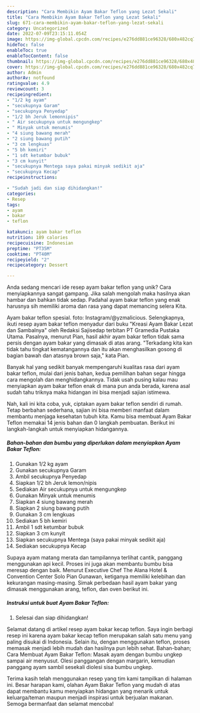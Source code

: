 ```yaml
---
description: "Cara Membikin Ayam Bakar Teflon yang Lezat Sekali"
title: "Cara Membikin Ayam Bakar Teflon yang Lezat Sekali"
slug: 671-cara-membikin-ayam-bakar-teflon-yang-lezat-sekali
category: Uncategorized
date: 2022-07-09T23:15:11.054Z
image: https://img-global.cpcdn.com/recipes/e276dd881ce96328/680x482cq70/ayam-bakar-teflon-foto-resep-utama.jpg
hideToc: false
enableToc: true
enableTocContent: false
thumbnail: https://img-global.cpcdn.com/recipes/e276dd881ce96328/680x482cq70/ayam-bakar-teflon-foto-resep-utama.jpg
cover: https://img-global.cpcdn.com/recipes/e276dd881ce96328/680x482cq70/ayam-bakar-teflon-foto-resep-utama.jpg
author: Admin
authorAv: notfound
ratingvalue: 4.9
reviewcount: 3
recipeingredient:
- "1/2 kg ayam"
- "secukupnya Garam"
- "secukupnya Penyedap"
- "1/2 bh Jeruk lemonnipis"
- " Air secukupnya untuk mengungkep"
- " Minyak untuk menumis"
- "4 siung bawang merah"
- "2 siung bawang putih"
- "3 cm lengkuas"
- "5 bh kemiri"
- "1 sdt ketumbar bubuk"
- "3 cm kunyit"
- "secukupnya Mentega saya pakai minyak sedikit aja"
- "secukupnya Kecap"
recipeinstructions:

- "Sudah jadi dan siap dihidangkan!"
categories:
- Resep
tags:
- ayam
- bakar
- teflon

katakunci: ayam bakar teflon 
nutrition: 189 calories
recipecuisine: Indonesian
preptime: "PT35M"
cooktime: "PT40M"
recipeyield: "2"
recipecategory: Dessert

---
```





Anda sedang mencari ide resep ayam bakar teflon yang unik? Cara menyiapkannya sangat gampang. Jika salah mengolah maka hasilnya akan hambar dan bahkan tidak sedap. Padahal ayam bakar teflon yang enak harusnya sih memiliki aroma dan rasa yang dapat memancing selera Kita.





Ayam bakar teflon spesial. foto: Instagram/@yzmalicious. Selengkapnya, ikuti resep ayam bakar teflon menyadur dari buku &#34;Kreasi Ayam Bakar Lezat dan Sambalnya&#34; oleh Redaksi Sajisedap terbitan PT Gramedia Pustaka Utama. Pasalnya, menurut Pian, hasil akhir ayam bakar teflon tidak sama persis dengan ayam bakar yang dimasak di atas arang. &#34;Terkadang kita kan tidak tahu tingkat kematangannya dan itu akan menghasilkan gosong di bagian bawah dan atasnya brown saja,&#34; kata Pian.

Banyak hal yang sedikit banyak mempengaruhi kualitas rasa dari ayam bakar teflon, mulai dari jenis bahan, kedua pemilihan bahan segar hingga cara mengolah dan menghidangkannya. Tidak usah pusing kalau mau menyiapkan ayam bakar teflon enak di mana pun anda berada, karena asal sudah tahu triknya maka hidangan ini bisa menjadi sajian istimewa.






Nah, kali ini kita coba, yuk, ciptakan ayam bakar teflon sendiri di rumah. Tetap berbahan sederhana, sajian ini bisa memberi manfaat dalam membantu menjaga kesehatan tubuh kita. Kamu bisa membuat Ayam Bakar Teflon memakai 14 jenis bahan dan 0 langkah pembuatan. Berikut ini langkah-langkah untuk menyiapkan hidangannya.

<!--inarticleads1-->

##### Bahan-bahan dan bumbu yang diperlukan dalam menyiapkan Ayam Bakar Teflon:

1. Gunakan 1/2 kg ayam
1. Gunakan secukupnya Garam
1. Ambil secukupnya Penyedap
1. Siapkan 1/2 bh Jeruk lemon/nipis
1. Sediakan  Air secukupnya untuk mengungkep
1. Gunakan  Minyak untuk menumis
1. Siapkan 4 siung bawang merah
1. Siapkan 2 siung bawang putih
1. Gunakan 3 cm lengkuas
1. Sediakan 5 bh kemiri
1. Ambil 1 sdt ketumbar bubuk
1. Siapkan 3 cm kunyit
1. Siapkan secukupnya Mentega (saya pakai minyak sedikit aja)
1. Sediakan secukupnya Kecap


Supaya ayam matang merata dan tampilannya terlihat cantik, panggang menggunakan api kecil. Proses ini juga akan membantu bumbu bisa meresap dengan baik. Menurut Executive Chef The Alana Hotel &amp; Convention Center Solo Pian Gunawan, ketiganya memiliki kelebihan dan kekurangan masing-masing. Simak perbedaan hasil ayam bakar yang dimasak menggunakan arang, teflon, dan oven berikut ini. 

<!--inarticleads2-->

##### Instruksi untuk buat Ayam Bakar Teflon:


1. Selesai dan siap dihidangkan!

Selamat datang di artikel resep ayam bakar kecap teflon. Saya ingin berbagi resep ini karena ayam bakar kecap teflon merupakan salah satu menu yang paling disukai di Indonesia. Selain itu, dengan menggunakan teflon, proses memasak menjadi lebih mudah dan hasilnya pun lebih sehat. Bahan-bahan; Cara Membuat Ayam Bakar Teflon: Masak ayam dengan bumbu ungkep sampai air menyusut. Olesi panggangan dengan margarin, kemudian panggang ayam sambil sesekali diolesi sisa bumbu ungkep. 

Terima kasih telah menggunakan resep yang tim kami tampilkan di halaman ini. Besar harapan kami, olahan Ayam Bakar Teflon yang mudah di atas dapat membantu kamu menyiapkan hidangan yang menarik untuk keluarga/teman maupun menjadi inspirasi untuk berjualan makanan. Semoga bermanfaat dan selamat mencoba!
